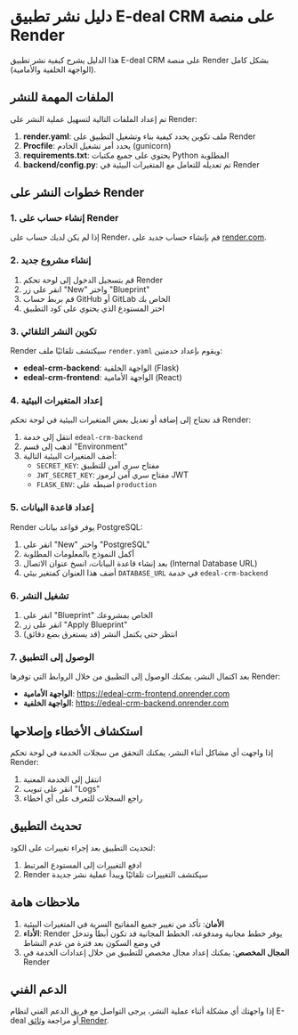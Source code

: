 # دليل نشر تطبيق E-deal CRM على منصة Render

هذا الدليل يشرح كيفية نشر تطبيق E-deal CRM على منصة Render بشكل كامل (الواجهة الخلفية والأمامية).

## الملفات المهمة للنشر

تم إعداد الملفات التالية لتسهيل عملية النشر على Render:

1. **render.yaml**: ملف تكوين يحدد كيفية بناء وتشغيل التطبيق على Render
2. **Procfile**: يحدد أمر تشغيل الخادم (gunicorn)
3. **requirements.txt**: يحتوي على جميع مكتبات Python المطلوبة
4. **backend/config.py**: تم تعديله للتعامل مع المتغيرات البيئية في Render

## خطوات النشر على Render

### 1. إنشاء حساب على Render

إذا لم يكن لديك حساب على Render، قم بإنشاء حساب جديد على [render.com](https://render.com).

### 2. إنشاء مشروع جديد

1. قم بتسجيل الدخول إلى لوحة تحكم Render
2. انقر على زر "New" واختر "Blueprint"
3. قم بربط حساب GitHub أو GitLab الخاص بك
4. اختر المستودع الذي يحتوي على كود التطبيق

### 3. تكوين النشر التلقائي

Render سيكتشف تلقائيًا ملف `render.yaml` ويقوم بإعداد خدمتين:
- **edeal-crm-backend**: الواجهة الخلفية (Flask)
- **edeal-crm-frontend**: الواجهة الأمامية (React)

### 4. إعداد المتغيرات البيئية

قد تحتاج إلى إضافة أو تعديل بعض المتغيرات البيئية في لوحة تحكم Render:

1. انتقل إلى خدمة `edeal-crm-backend`
2. اذهب إلى قسم "Environment"
3. أضف المتغيرات البيئية التالية:
   - `SECRET_KEY`: مفتاح سري آمن للتطبيق
   - `JWT_SECRET_KEY`: مفتاح سري آمن لرموز JWT
   - `FLASK_ENV`: اضبطه على `production`

### 5. إعداد قاعدة البيانات

Render يوفر قواعد بيانات PostgreSQL:

1. انقر على "New" واختر "PostgreSQL"
2. أكمل النموذج بالمعلومات المطلوبة
3. بعد إنشاء قاعدة البيانات، انسخ عنوان الاتصال (Internal Database URL)
4. أضف هذا العنوان كمتغير بيئي `DATABASE_URL` في خدمة `edeal-crm-backend`

### 6. تشغيل النشر

1. انقر على "Blueprint" الخاص بمشروعك
2. انقر على زر "Apply Blueprint"
3. انتظر حتى يكتمل النشر (قد يستغرق بضع دقائق)

### 7. الوصول إلى التطبيق

بعد اكتمال النشر، يمكنك الوصول إلى التطبيق من خلال الروابط التي توفرها Render:

- **الواجهة الأمامية**: https://edeal-crm-frontend.onrender.com
- **الواجهة الخلفية**: https://edeal-crm-backend.onrender.com

## استكشاف الأخطاء وإصلاحها

إذا واجهت أي مشاكل أثناء النشر، يمكنك التحقق من سجلات الخدمة في لوحة تحكم Render:

1. انتقل إلى الخدمة المعنية
2. انقر على تبويب "Logs"
3. راجع السجلات للتعرف على أي أخطاء

## تحديث التطبيق

لتحديث التطبيق بعد إجراء تغييرات على الكود:

1. ادفع التغييرات إلى المستودع المرتبط
2. Render سيكتشف التغييرات تلقائيًا ويبدأ عملية نشر جديدة

## ملاحظات هامة

1. **الأمان**: تأكد من تغيير جميع المفاتيح السرية في المتغيرات البيئية
2. **الأداء**: Render يوفر خطط مجانية ومدفوعة، الخطط المجانية قد تكون أبطأ وتدخل في وضع السكون بعد فترة من عدم النشاط
3. **المجال المخصص**: يمكنك إعداد مجال مخصص للتطبيق من خلال إعدادات الخدمة في Render

## الدعم الفني

إذا واجهتك أي مشكلة أثناء عملية النشر، يرجى التواصل مع فريق الدعم الفني لنظام E-deal أو مراجعة [وثائق Render](https://render.com/docs).
